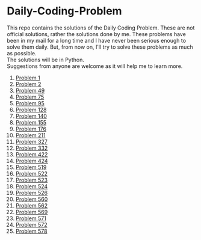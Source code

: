 # Daily-Coding-Problem

This repo contains the solutions of the Daily Coding Problem. These are not official solutions, rather the solutions done by me.
These problems have been in my mail for a long time and I have never been serious enough to solve them daily. But, from now on,
I'll try to solve these problems as much as possible.
<br/>
 The solutions will be in Python.
<br/>
Suggestions from anyone are welcome as it will help me to learn more.

1. [Problem 1](https://github.com/itsmohitj/Daily-Coding-Problem/blob/master/problem_001.py)
2. [Problem 2](https://github.com/itsmohitj/Daily-Coding-Problem/blob/master/problem_002.py)
49. [Problem 49](https://github.com/itsmohitj/Daily-Coding-Problem/blob/master/problem_049.py)
75. [Problem 75](https://github.com/itsmohitj/Daily-Coding-Problem/blob/master/problem_075.py)
95. [Problem 95](https://github.com/itsmohitj/Daily-Coding-Problem/blob/master/problem_095.py)
128. [Problem 128](https://github.com/itsmohitj/Daily-Coding-Problem/blob/master/problem_128.py)
140. [Problem 140](https://github.com/itsmohitj/Daily-Coding-Problem/blob/master/problem_140.py)
155. [Problem 155](https://github.com/itsmohitj/Daily-Coding-Problem/blob/master/problem_155.py)
176. [Problem 176](https://github.com/itsmohitj/Daily-Coding-Problem/blob/master/problem_176.py)
211. [Problem 211](https://github.com/itsmohitj/Daily-Coding-Problem/blob/master/problem_211.py)
327. [Problem 327](https://github.com/itsmohitj/Daily-Coding-Problem/blob/master/problem_327.py)
332. [Problem 332](https://github.com/itsmohitj/Daily-Coding-Problem/blob/master/problem_332.py)
422. [Problem 422](https://github.com/itsmohitj/Daily-Coding-Problem/blob/master/problem_422.py)
424. [Problem 424](https://github.com/itsmohitj/Daily-Coding-Problem/blob/master/problem_424.py)
519. [Problem 519](https://github.com/itsmohitj/Daily-Coding-Problem/blob/master/problem_519.py)
522. [Problem 522](https://github.com/itsmohitj/Daily-Coding-Problem/blob/master/problem_522.py)
523. [Problem 523](https://github.com/itsmohitj/Daily-Coding-Problem/blob/master/problem_523.py)
524. [Problem 524](https://github.com/itsmohitj/Daily-Coding-Problem/blob/master/problem_524.py)
526. [Problem 526](https://github.com/itsmohitj/Daily-Coding-Problem/blob/master/problem_526.py)
560. [Problem 560](https://github.com/itsmohitj/Daily-Coding-Problem/blob/master/problem_560.py)
562. [Problem 562](https://github.com/itsmohitj/Daily-Coding-Problem/blob/master/problem_562.py)
569. [Problem 569](https://github.com/itsmohitj/Daily-Coding-Problem/blob/master/problem_569.py)
571. [Problem 571](https://github.com/itsmohitj/Daily-Coding-Problem/blob/master/problem_571.py)
572. [Problem 572](https://github.com/itsmohitj/Daily-Coding-Problem/blob/master/problem_572.py)
578. [Problem 578](https://github.com/itsmohitj/Daily-Coding-Problem/blob/master/problem_578.py)
